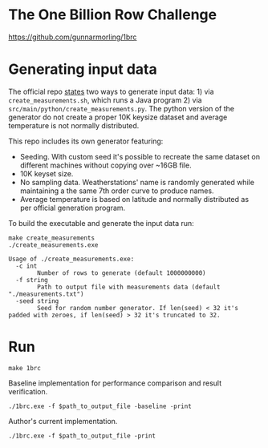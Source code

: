 # The One Billion Row Challenge

https://github.com/gunnarmorling/1brc

# Generating input data

The official repo
[states](https://github.com/gunnarmorling/1brc?tab=readme-ov-file#running-the-challenge)
two ways to generate input data: 1) via `create_measurements.sh`, which runs a
Java program 2) via `src/main/python/create_measurements.py`. The python version
of the generator do not create a proper 10K keysize dataset and average
temperature is not normally distributed.

This repo includes its own generator featuring:
- Seeding. With custom seed it's possible to recreate the same dataset on different machines without copying over ~16GB file.
- 10K keyset size.
- No sampling data. Weatherstations' name is randomly generated while maintaining a the same 7th order curve to produce names.
- Average temperature is based on latitude and normally distributed as per official generation program.

To build the executable and generate the input data run:
```
make create_measurements
./create_measurements.exe
```

```
Usage of ./create_measurements.exe:
  -c int
        Number of rows to generate (default 1000000000)
  -f string
        Path to output file with measurements data (default "./measurements.txt")
  -seed string
        Seed for random number generator. If len(seed) < 32 it's padded with zeroes, if len(seed) > 32 it's truncated to 32.
```

# Run

`make 1brc`

Baseline implementation for performance comparison and result verification.

`./1brc.exe -f $path_to_output_file -baseline -print`

Author's current implementation.

`./1brc.exe -f $path_to_output_file -print`
